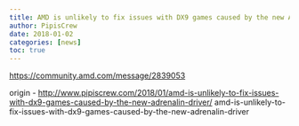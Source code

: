 ```yaml
---
title: AMD is unlikely to fix issues with DX9 games caused by the new Adrenalin driver
author: PipisCrew
date: 2018-01-02
categories: [news]
toc: true
---
```


https://community.amd.com/message/2839053

origin - http://www.pipiscrew.com/2018/01/amd-is-unlikely-to-fix-issues-with-dx9-games-caused-by-the-new-adrenalin-driver/ amd-is-unlikely-to-fix-issues-with-dx9-games-caused-by-the-new-adrenalin-driver